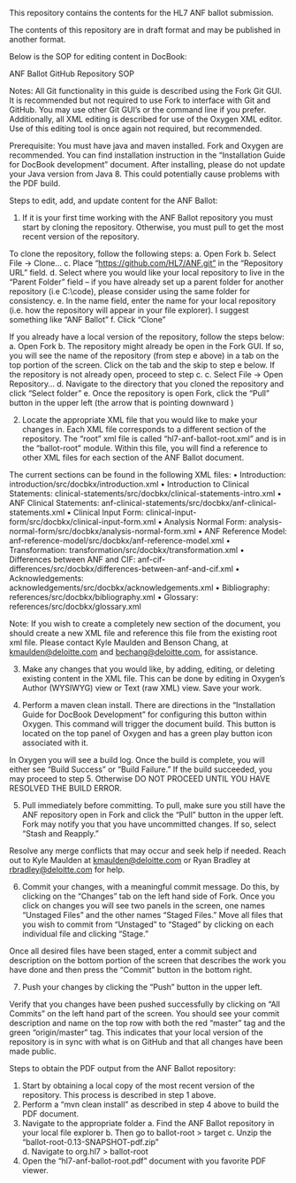 This repository contains the contents for the HL7 ANF ballot submission.

The contents of this repository are in draft format and may be published in another format.

Below is the SOP for editing content in DocBook:

ANF Ballot GitHub Repository SOP

Notes: All Git functionality in this guide is described using the Fork Git GUI. It is recommended but not required to use Fork to interface with Git and GitHub. You may use other Git GUI’s or the command line if you prefer. Additionally, all XML editing is described for use of the Oxygen XML editor. Use of this editing tool is once again not required, but recommended.

Prerequisite: You must have java and maven installed. Fork and Oxygen are recommended. You can find installation instruction in the “Installation Guide for DocBook development” document. After installing, please do not update your Java version from Java 8. This could potentially cause problems with the PDF build. 

Steps to edit, add, and update content for the ANF Ballot:

1.	If it is your first time working with the ANF Ballot repository you must start by cloning the repository. Otherwise, you must pull to get the most recent version of the repository.

To clone the repository, follow the following steps:
a.	Open Fork
b.	Select File -> Clone…
c.	Place “https://github.com/HL7/ANF.git” in the “Repository URL” field.
d.	Select where you would like your local repository to live in the “Parent Folder” field – if you have already set up a parent folder for another repository (i.e C:\code), please consider using the same folder for consistency. 
e.	In the name field, enter the name for your local repository (i.e. how the repository will appear in your file explorer). I suggest something like “ANF Ballot”
f.	Click “Clone”

If you already have a local version of the repository, follow the steps below:
a.	Open Fork
b.	The repository might already be open in the Fork GUI. If so, you will see the name of the repository (from step e above) in a tab on the top portion of the screen. Click on the tab and the skip to step e below. If the repository is not already open, proceed to step c.
c.	Select File -> Open Repository…
d.	Navigate to the directory that you cloned the repository and click “Select folder”
e.	Once the repository is open Fork, click the “Pull” button in the upper left (the arrow that is pointing downward      )

2.	Locate the appropriate XML file that you would like to make your changes in. Each XML file corresponds to a different section of the repository. The “root” xml file is called “hl7-anf-ballot-root.xml” and is in the “ballot-root” module. Within this file, you will find a reference to other XML files for each section of the ANF Ballot document.

The current sections can be found in the following XML files:
•	Introduction: introduction/src/docbkx/introduction.xml
•	Introduction to Clinical Statements: clinical-statements/src/docbkx/clinical-statements-intro.xml
•	ANF Clinical Statements: anf-clinical-statements/src/docbkx/anf-clinical-statements.xml
•	Clinical Input Form: clinical-input-form/src/docbkx/clinical-input-form.xml
•	Analysis Normal Form: analysis-normal-form/src/docbkx/analysis-normal-form.xml
•	ANF Reference Model: anf-reference-model/src/docbkx/anf-reference-model.xml
•	Transformation: transformation/src/docbkx/transformation.xml
•	Differences between ANF and CIF: anf-cif-differences/src/docbkx/differences-between-anf-and-cif.xml
•	Acknowledgements: acknowledgements/src/docbkx/acknowledgements.xml
•	Bibliography:  references/src/docbkx/bibliography.xml
•	Glossary:  references/src/docbkx/glossary.xml

Note: If you wish to create a completely new section of the document, you should create a new XML file and reference this file from the existing root xml file. Please contact Kyle Maulden and Benson Chang, at kmaulden@deloitte.com and bechang@deloitte.com, for assistance.

3.	Make any changes that you would like, by adding, editing, or deleting existing content in the XML file. This can be done by editing in Oxygen’s Author (WYSIWYG) view or Text (raw XML) view. Save your work.

4.	Perform a maven clean install. There are directions in the “Installation Guide for DocBook Development” for configuring this button within Oxygen. This command will trigger the document build. This button is located on the top panel of Oxygen and has a green play button icon associated with it.

In Oxygen you will see a build log. Once the build is complete, you will either see “Build Success” or “Build Failure.” If the build succeeded, you may proceed to step 5. Otherwise DO NOT PROCEED UNTIL YOU HAVE RESOLVED THE BUILD ERROR.

5.	Pull immediately before committing. To pull, make sure you still have the ANF repository open in Fork and click the “Pull” button in the upper left. Fork may notify you that you have uncommitted changes. If so, select “Stash and Reapply.” 

Resolve any merge conflicts that may occur and seek help if needed. Reach out to Kyle Maulden at kmaulden@deloitte.com or Ryan Bradley at rbradley@deloitte.com for help.
 
6.	Commit your changes, with a meaningful commit message. Do this, by clicking on the “Changes” tab on the left hand side of Fork. Once you click on changes you will see two panels in the screen, one names “Unstaged Files” and the other names “Staged Files.” Move all files that you wish to commit from “Unstaged” to “Staged” by clicking on each individual file and clicking “Stage.”

Once all desired files have been staged, enter a commit subject and description on the bottom portion of the screen that describes the work you have done and then press the “Commit” button in the bottom right.

7.	Push your changes by clicking the “Push” button in the upper left. 

Verify that you changes have been pushed successfully by clicking on “All Commits” on the left hand part of the screen. You should see your commit description and name on the top row with both the red “master” tag and the green “origin/master” tag. This indicates that your local version of the repository is in sync with what is on GitHub and that all changes have been made public.

Steps to obtain the PDF output from the ANF Ballot repository:

1.	Start by obtaining a local copy of the most recent version of the repository. This process is described in step 1 above.
2.	Perform a “mvn clean install” as described in step 4 above to build the PDF document.
3.	Navigate to the appropriate folder
a.	Find the ANF Ballot repository in your local file explorer
b.	Then go to ballot-root  >  target
c.	Unzip the “ballot-root-0.13-SNAPSHOT-pdf.zip”  
d.	Navigate to org.hl7  >  ballot-root
4.	Open the “hl7-anf-ballot-root.pdf” document with you favorite PDF viewer.    

